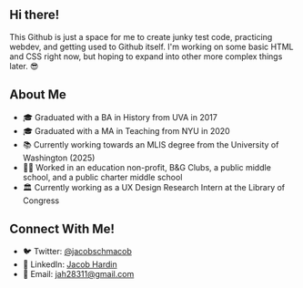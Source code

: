 ## Hi there!

This Github is just a space for me to create junky test code, practicing webdev, and getting used to Github itself. I'm working on some basic HTML and CSS right now, but hoping to expand into other more complex things later. 😎

## About Me

+ 🎓 Graduated with a BA in History from UVA in 2017
+ 🎓 Graduated with a MA in Teaching from NYU in 2020
+ 📚 Currently working towards an MLIS degree from the University of Washington (2025)
+ 👨‍🏫 Worked in an education non-profit, B&G Clubs, a public middle school, and a public charter middle school
+ 🏛 Currently working as a UX Design Research Intern at the Library of Congress

## Connect With Me!

+ 🐦 Twitter: [@jacobschmacob](https://twitter.com/jacob_schmacob) 
+ 🤝 LinkedIn: [Jacob Hardin](https://www.linkedin.com/in/jacob-hardin-45142a22a/) 
+ 📧 Email: [jah28311@gmail.com](jah28311@gmail.com) 
